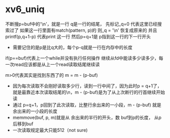 # xv6\_uniq

不断搜p=buf中的'\n'，就是一行 q是一行的结尾， 先标记_q=0 代表这里已经搜索过了 如果这一行里面有match\(pattern, p\)的 则_q = '\n' 恢复成原来的 并且printf\(p,q+1-p\) 代表print 这一行 然后p=q+1是 p指到这一行的下一行开头

* 需要记住的是p是比q大的，每个p-q就是一行在内存中的长度

if\(p==buf\)代表上一个while并没有执行任何操作 继续从fd中能读多少读多少，每一次read应该都是从上一个read读取结尾继续读

m&gt;0代表其实是找到东西了的 m = m - \(p-buf\)

* 因为每次读取不会刚好读取多少行，读到一行中间了，因为此时p = q+1了，就是最靠近本次读取结尾的\n，m - \(p-buf\)是为了从上次断行的行首继续开始读
* 通过 p=q+1，p回到了此次读取，比整行余出来的一小段，m - \(p-buf\) 就是余出来的一小段的长度
* memmove\(buf, p, m\)就是从 余出来的半行的开头，数 buf到p的长度， 从p后移到buf
* 一次读取规定最大只能512（not sure\)

